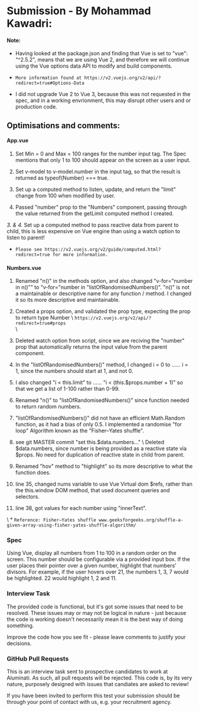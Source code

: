 # Submission - By Mohammad Kawadri: 

#### Note:
- Having looked at the package.json and finding that Vue is set to "vue": "^2.5.2", means that we are using Vue 2, and therefore we will continue using the Vue options data API to modify and build components. 
* `More information found at https://v2.vuejs.org/v2/api/?redirect=true#Options-Data`
- I did not upgrade Vue 2 to Vue 3, because this was not requested in the spec, and in a working envrionment, this may disrupt other users and or production code. 

## Optimisations and comments: 
#### App.vue
1. Set Min = 0 and Max = 100 ranges for the number input tag. The Spec mentions that only 1 to 100 should appear on the screen as a user input. 

2. Set v-model to v-model.number in the input tag, so that the result is returned as typeof(Number) === true.

3. Set up a computed method to listen, update, and return the "limit" change from 100 when modified by user.

4. Passed "number" prop to the "Numbers" component, passing through the value returned from the getLimit computed method I created. 

*3. & 4.* Set up a computed method to pass reactive data from parent to child, this is less expensive on Vue engine than using a watch option to listen to parent!
* `Please see https://v2.vuejs.org/v2/guide/computed.html?redirect=true for more information.`

#### Numbers.vue
1. Renamed "n()" in the methods option, and also changed "v-for="number in n()"" to  "v-for="number in "listOfRandomisedNumbers()". "n()" is not a maintainable or descriptive name for any function / method. I changed it so its more descriptive and maintainable. 

2. Created a props option, and validated the prop type, expecting the prop to return type Number 
 \ `https://v2.vuejs.org/v2/api/?redirect=true#props`  
 \

3. Deleted watch option from script, since we are reciving the "number" prop that automatically returns the input value from the parent component. 

4. In the "listOfRandomisedNumbers()" method, I changed i = 0 to ...... i = 1, since the numbers should start at 1, and not 0. 

5. I also changed "i < this.limit" to ...... "i < (this.$props.number + 1)" so that we get a list of 1-100 rather than 0-99. 

6. Renamed "n()" to "listOfRandomisedNumbers()" since function needed to return random numbers. 

7. "listOfRandomisedNumbers()" did not have an efficient Math.Random function, as it had a bias of only 0.5. I implemented a randomise "for loop" Algorithm known as the "Fisher–Yates shuffle".

8. see git MASTER commit "set this.$data.numbers..." \ Deleted $data.numbers, since number is being provided as a reactive state via $props. No need for duplication of reactive state in child from parent. 

9. Renamed "hov" method to "highlight" so its more descriptive to what the function does. 

10. line 35, changed nums variable to use Vue Virtual dom $refs, rather than the this.window DOM method, that used document queries and selectors. 

11. line 38, got values for each number using "innerText".

\ * `Reference: Fisher–Yates shuffle www.geeksforgeeks.org/shuffle-a-given-array-using-fisher-yates-shuffle-algorithm/`


### Spec
Using Vue, display all numbers from 1 to 100 in a random order on the screen. This number should be configurable via a provided input box.
If the user places their pointer over a given number, highlight that numbers' divisors.
For example, if the user hovers over 21, the numbers 1, 3, 7 would be highlighted. 22 would highlight 1, 2 and 11.

### Interview Task
The provided code is functional, but it's got some issues that need to be resolved. These issues may or may not be logical in nature - just because the code is working doesn't necessarily mean it is the best way of doing something.

Improve the code how you see fit - please leave comments to justify your decisions.

### GitHub Pull Requests
This is an interview task sent to prospective candidates to work at Aluminati. As such, all pull requests will be rejected. This code is, by its very nature, purposely designed with issues that candiates are asked to review!

If you have been invited to perform this test your submission should be through your point of contact with us, e.g. your recruitment agency.
